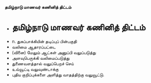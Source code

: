 **தமிழ்நாடு மாணவர் கணினித் திட்டம்**
- # தமிழ்நாடு மாணவர் கணினித் திட்டம்
- n. துகப்பாக்கியின் தடிப்புப் பின்பகுதி
- வலிமை ஆதாரப்பட்டை
- (வினை) மேலும் ஆட்கள் அனுப்பி வலுப்படுத்து
- அளவுபெருக்கி வலிமைப்படுத்து
- துணைவளத்தால் வலுப்பெறச் செய்
- உவ்வூட்டி வலுவுண்டாக்கு
- புதிய குறிப்புக்களை அளித்து வாதத்திற்கு வலுவூட்டு.

